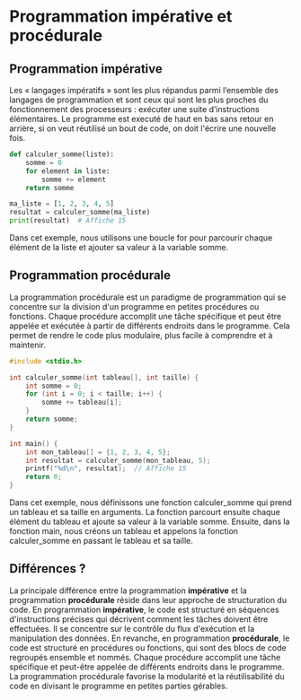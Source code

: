 # Programmation impérative et procédurale

## Programmation impérative
Les « langages impératifs » sont les plus répandus parmi l’ensemble des langages de programmation et sont ceux qui sont les plus proches du fonctionnement des processeurs : exécuter une suite d’instructions élémentaires. Le programme est executé de haut en bas sans retour en arrière, si on veut réutilisé un bout de code, on doit l'écrire une nouvelle fois.

``` python
def calculer_somme(liste):
    somme = 0
    for element in liste:
        somme += element
    return somme

ma_liste = [1, 2, 3, 4, 5]
resultat = calculer_somme(ma_liste)
print(resultat)  # Affiche 15
```

Dans cet exemple, nous utilisons une boucle for pour parcourir chaque élément de la liste et ajouter sa valeur à la variable somme.

## Programmation procédurale
La programmation procédurale est un paradigme de programmation qui se concentre sur la division d'un programme en petites procédures ou fonctions. Chaque procédure accomplit une tâche spécifique et peut être appelée et exécutée à partir de différents endroits dans le programme. Cela permet de rendre le code plus modulaire, plus facile à comprendre et à maintenir.

``` c
#include <stdio.h>

int calculer_somme(int tableau[], int taille) {
    int somme = 0;
    for (int i = 0; i < taille; i++) {
        somme += tableau[i];
    }
    return somme;
}

int main() {
    int mon_tableau[] = {1, 2, 3, 4, 5};
    int resultat = calculer_somme(mon_tableau, 5);
    printf("%d\n", resultat);  // Affiche 15
    return 0;
}
```

Dans cet exemple, nous définissons une fonction calculer_somme qui prend un tableau et sa taille en arguments. La fonction parcourt ensuite chaque élément du tableau et ajoute sa valeur à la variable somme. Ensuite, dans la fonction main, nous créons un tableau et appelons la fonction calculer_somme en passant le tableau et sa taille.



## Différences ?
La principale différence entre la programmation **impérative** et la programmation **procédurale** réside dans leur approche de structuration du code. En programmation **impérative**, le code est structuré en séquences d'instructions précises qui décrivent comment les tâches doivent être effectuées. Il se concentre sur le contrôle du flux d'exécution et la manipulation des données.
En revanche, en programmation **procédurale**, le code est structuré en procédures ou fonctions, qui sont des blocs de code regroupés ensemble et nommés. Chaque procédure accomplit une tâche spécifique et peut-être appelée de différents endroits dans le programme. La programmation procédurale favorise la modularité et la réutilisabilité du code en divisant le programme en petites parties gérables.

